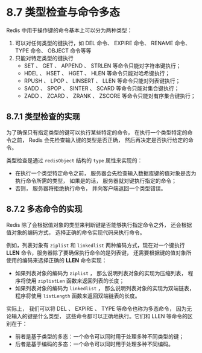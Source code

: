 # 8.7 类型检查与命令多态

Redis 中用于操作键的命令基本上可以分为两种类型：

1. 可以对任何类型的键执行，如 DEL 命令、 EXPIRE 命令、 RENAME 命令、 TYPE 命令、 OBJECT 命令等等
2. 只能对特定类型的键执行
   - SET 、 GET 、 APPEND 、 STRLEN 等命令只能对字符串键执行；
   - HDEL 、 HSET 、 HGET 、 HLEN 等命令只能对哈希键执行；
   - RPUSH 、 LPOP 、 LINSERT 、 LLEN 等命令只能对列表键执行；
   - SADD 、 SPOP 、 SINTER 、 SCARD 等命令只能对集合键执行；
   - ZADD 、 ZCARD 、 ZRANK 、 ZSCORE 等命令只能对有序集合键执行；

## 8.7.1 类型检查的实现

为了确保只有指定类型的键可以执行某些特定的命令， 在执行一个类型特定的命令之前， Redis 会先检查输入键的类型是否正确， 然后再决定是否执行给定的命令。

类型检查是通过 `redisObject` 结构的 `type` 属性来实现的：

- 在执行一个类型特定命令之前， 服务器会先检查输入数据库键的值对象是否为执行命令所需的类型， 如果是的话， 服务器就对键执行指定的命令；
- 否则， 服务器将拒绝执行命令， 并向客户端返回一个类型错误。

## 8.7.2 多态命令的实现

Redis 除了会根据值对象的类型来判断键是否能够执行指定命令之外， 还会根据值对象的编码方式， 选择正确的命令实现代码来执行命令。

例如，列表对象有 `ziplist` 和 `linkedlist` 两种编码方式，现在对一个键执行 **LLEN** 命令，服务器除了要确保执行命令的是列表键， 还需要根据键的值对象所使用的编码来选择正确的 **LLEN** 命令实现：

- 如果列表对象的编码为 `ziplist` ， 那么说明列表对象的实现为压缩列表， 程序将使用 `ziplistLen` 函数来返回列表的长度；
- 如果列表对象的编码为 `linkedlist` ， 那么说明列表对象的实现为双端链表， 程序将使用 `listLength` 函数来返回双端链表的长度。

实际上， 我们可以将 DEL 、 EXPIRE 、 TYPE 等命令也称为多态命令， 因为无论输入的键是什么类型， 这些命令都可以正确地执行。它们和 LLEN 等命令的区别在于：

- 前者是基于类型的多态：一个命令可以同时用于处理多种不同类型的键；
- 后者是基于编码的多态：一个命令可以同时用于处理多种不同编码。